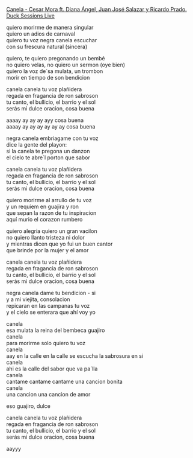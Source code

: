 [Canela - Cesar Mora ft. Diana Ángel, Juan José Salazar y Ricardo Prado. Duck Sessions Live](https://www.youtube.com/watch?v=jlZ8BMqHowk)

quiero morirme de manera singular  
quiero un adios de carnaval  
quiero tu voz negra canela escuchar  
con su frescura natural (sincera)

quiero, te quiero pregonando un bembé  
no quiero velas, no quiero un sermon (oye bien)  
quiero la voz de´sa mulata, un trombon  
morir en tiempo de son bendicion

canela canela tu voz plañidera  
regada en fragancia de ron sabroson  
tu canto, el bullicio, el barrio y el sol  
serás mi dulce oracion, cosa buena

aaaay ay ay ay ayy cosa buena  
aaaay ay ay ay ay ay ay cosa buena

negra canela embriagame con tu voz  
dice la gente del playon:  
si la canela te pregona un danzon  
el cielo te abre´l porton que sabor

canela canela tu voz plañidera  
regada en fragancia de ron sabroson  
tu canto, el bullicio, el barrio y el sol  
serás mi dulce oracion, cosa buena

quiero morirme al arrullo de tu voz  
y un requiem en guajira y ron  
que sepan la razon de tu inspiracion  
aquí murio el corazon rumbero

quiero alegria quiero un gran vacilon  
no quiero llanto tristeza ni dolor  
y mientras dicen que yo fui un buen cantor  
que brinde por la mujer y el amor

canela canela tu voz plañidera  
regada en fragancia de ron sabroson  
tu canto, el bullicio, el barrio y el sol  
serás mi dulce oracion, cosa buena

negra canela dame tu bendicion - si  
y a mi viejita, consolacion  
repicaran en las campanas tu voz  
y el cielo se enterara que ahí voy yo

canela  
esa mulata la reina del bembeca guajiro  
canela  
para morirme solo quiero tu voz  
canela  
aay en la calle en la calle se escucha la sabrosura en si  
canela  
ahi es la calle del sabor que va pa´lla  
canela  
cantame cantame cantame una cancion bonita  
canela  
una cancion una cancion de amor

eso guajiro, dulce

canela canela tu voz plañidera  
regada en fragancia de ron sabroson  
tu canto, el bullicio, el barrio y el sol  
serás mi dulce oracion, cosa buena

aayyy
